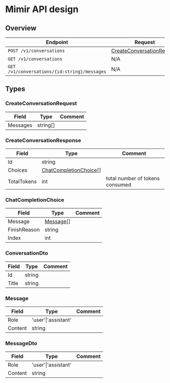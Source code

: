 # Mimir API design

## Overview

| Endpoint                                     | Request                                                 | Response                              |
|----------------------------------------------|---------------------------------------------------------|---------------------------------------|
| `POST /v1/conversations`                     | [CreateConversationRequest](#createconversationrequest) | CreateConversationResponse            |
| `GET /v1/conversations`                      | N/A                                                     | [ConversationDto](#conversationdto)[] |
| `GET /v1/conversations/{id:string}/messages` | N/A                                                     | [MessageDto](#messagedto)[]           |

## Types

### CreateConversationRequest

| Field    | Type     | Comment |
|----------|----------|---------|
| Messages | string[] |         |

### CreateConversationResponse

| Field       | Type                                            | Comment                         |
|-------------|-------------------------------------------------|---------------------------------|
| Id          | string                                          |                                 |
| Choices     | [ChatCompletionChoice](#chatcompletionchoice)[] |                                 |
| TotalTokens | int                                             | total number of tokens consumed |

### ChatCompletionChoice

| Field        | Type                  | Comment |
|--------------|-----------------------|---------|
| Message      | [Message](#message)[] |         |
| FinishReason | string                |         |
| Index        | int                   |         |

### ConversationDto

| Field | Type   | Comment |
|-------|--------|---------|
| Id    | string |         |
| Title | string |         |

### Message

| Field   | Type                | Comment |
|---------|---------------------|---------|
| Role    | 'user'\|'assistant' |         |
| Content | string              |         |

### MessageDto

| Field   | Type                | Comment |
|---------|---------------------|---------|
| Role    | 'user'\|'assistant' |         |
| Content | string              |         |